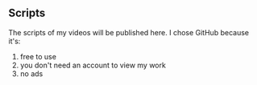## Scripts

The scripts of my videos will be published here. I chose GitHub because it's:



1. free to use
2. you don't need an account to view my work
3. no ads

